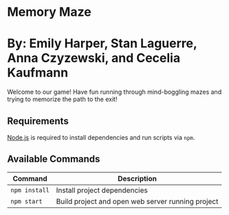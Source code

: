 # Memory Maze
# By: Emily Harper, Stan Laguerre, Anna Czyzewski, and Cecelia Kaufmann
Welcome to our game! 
Have fun running through mind-boggling mazes and trying to memorize the path to the exit!

## Requirements

[Node.js](https://nodejs.org) is required to install dependencies and run scripts via `npm`.

## Available Commands

| Command | Description |
|---------|-------------|
| `npm install` | Install project dependencies |
| `npm start` | Build project and open web server running project |
